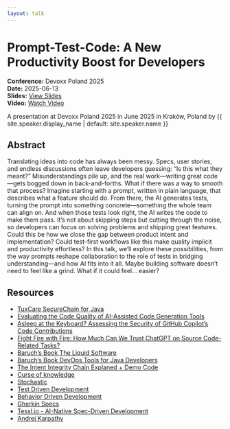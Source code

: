 ```yaml
---
layout: talk
---
```


<!-- Source: https://speaking.jbaru.ch/OPwAkg/prompt-test-code-a-new-productivity-boost-for-developers -->
# Prompt-Test-Code: A New Productivity Boost for Developers

**Conference:** Devoxx Poland 2025  
**Date:** 2025-06-13  
**Slides:** [View Slides](https://drive.google.com/file/d/1p_URO_XiVGx-34ftIrmz8i9kriRcIJG7/view)  
**Video:** [Watch Video](https://youtu.be/wb2C2ju_xRg)  

A presentation at Devoxx Poland 2025 in
                    June 2025 in
                    Kraków, Poland by 
                    {{ site.speaker.display_name | default: site.speaker.name }}

## Abstract

Translating ideas into code has always been messy. Specs, user stories, and endless discussions often leave developers guessing: “Is this what they meant?” Misunderstandings pile up, and the real work—writing great code—gets bogged down in back-and-forths. What if there was a way to smooth that process? Imagine starting with a prompt, written in plain language, that describes what a feature should do. From there, the AI generates tests, turning the prompt into something concrete—something the whole team can align on. And when those tests look right, the AI writes the code to make them pass. It’s not about skipping steps but cutting through the noise, so developers can focus on solving problems and shipping great features. Could this be how we close the gap between product intent and implementation? Could test-first workflows like this make quality implicit and productivity effortless? In this talk, we’ll explore these possibilities, from the way prompts reshape collaboration to the role of tests in bridging understanding—and how AI fits into it all. Maybe building software doesn’t need to feel like a grind. What if it could feel… easier?

## Resources

- [TuxCare SecureChain for Java](https://tuxcare.com/securechain-for-java/)
- [Evaluating the Code Quality of AI-Assisted Code Generation Tools](https://arxiv.org/abs/2304.10778)
- [Asleep at the Keyboard? Assessing the Security of GitHub Copilot’s Code Contributions](https://arxiv.org/abs/2108.09293)
- [Fight Fire with Fire: How Much Can We Trust ChatGPT on Source Code-Related Tasks?](https://arxiv.org/abs/2405.12641)
- [Baruch’s Book The Liquid Software](https://amzn.to/4jXSS3X)
- [Baruch’s Book DevOps Tools for Java Developers](https://amzn.to/4mjQje4)
- [The Intent Integrity Chain Explaned + Demo Code](https://github.com/jbaruch/intent-integrity-chain)
- [Curse of knowledge](https://en.wikipedia.org/wiki/Curse_of_knowledge)
- [Stochastic](https://en.wikipedia.org/wiki/Stochastic)
- [Test Driven Development](https://en.wikipedia.org/wiki/Test-driven_development)
- [Behavior Driven Development](https://en.wikipedia.org/wiki/Behavior-driven_development)
- [Gherkin Specs](https://cucumber.io/docs/gherkin/)
- [Tessl.io - AI-Native Spec-Driven Development](https://tessl.io/)
- [Andrej Karpathy](https://karpathy.ai/)
